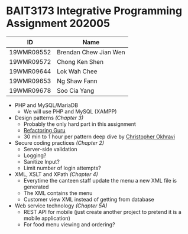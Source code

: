 # BAIT3173 Integrative Programming Assignment 202005

| ID         | Name                  |
| ---------- | --------------------- |
| 19WMR09552 | Brendan Chew Jian Wen |
| 19WMR09572 | Chong Ken Shen        |
| 19WMR09644 | Lok Wah Chee          |
| 19WMR09653 | Ng Shaw Fann          |
| 19WMR09678 | Soo Cia Yang          |



- PHP and MySQL/MariaDB
    - We will use PHP and MySQL (XAMPP)
- Design patterns *(Chapter 3)*
    - Probably the only hard part in this assignment
    - [Refactoring Guru](https://refactoring.guru/design-patterns/catalog)
    - 30 min to 1 hour per pattern deep dive by [Christopher Okhravi](https://www.youtube.com/playlist?list=PLrhzvIcii6GNjpARdnO4ueTUAVR9eMBpc)
- Secure coding practices *(Chapter 2)*
    - Server-side validation
    - Logging?
    - Sanitize Input?
    - Limit number of login attempts?
- XML, XSLT and XPath *(Chapter 4)*
    - Everytime the canteen staff update the menu a new XML file is generated
    - The XML contains the menu
    - Customer view XML instead of getting from database
- Web service technology *(Chapter 5A)*
    - REST API for mobile (just create another project to pretend it is a mobile application)
    - For food menu viewing and ordering?